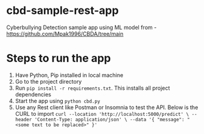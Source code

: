 # cbd-sample-rest-app
Cyberbullying Detection sample app using ML model from - https://github.com/Mpak1996/CBDA/tree/main

# Steps to run the app
1. Have Python, Pip installed in local machine
2. Go to the project directory
3. Run `pip install -r requirements.txt`. This installs all project dependencies
4. Start the app using `python cbd.py`
5. Use any Rest client like Postman or Insomnia to test the API. Below is the CURL to import
   `curl --location 'http://localhost:5000/predict' \
--header 'Content-Type: application/json' \
--data '{
    "message": "<some text to be replaced>"
}'`
